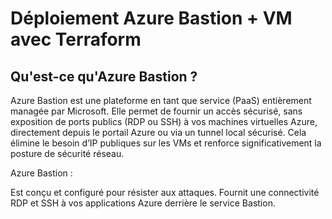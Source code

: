 # Déploiement Azure Bastion + VM avec Terraform
## Qu'est-ce qu'Azure Bastion ?
Azure Bastion est une plateforme en tant que service (PaaS) entièrement managée par Microsoft. Elle permet de fournir un accès sécurisé, sans exposition de ports publics (RDP ou SSH) à vos machines virtuelles Azure, directement depuis le portail Azure ou via un tunnel local sécurisé. Cela élimine le besoin d’IP publiques sur les VMs et renforce significativement la posture de sécurité réseau.

Azure Bastion :

Est conçu et configuré pour résister aux attaques.
Fournit une connectivité RDP et SSH à vos applications Azure derrière le service Bastion.
